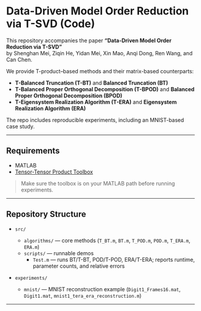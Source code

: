 # Data-Driven Model Order Reduction via T-SVD (Code)

This repository accompanies the paper **“Data-Driven Model Order Reduction via T-SVD”**  
by Shenghan Mei, Ziqin He, Yidan Mei, Xin Mao, Anqi Dong, Ren Wang, and Can Chen.

We provide T-product–based methods and their matrix-based counterparts:

- **T-Balanced Truncation (T-BT)** and **Balanced Truncation (BT)**
- **T-Balanced Proper Orthogonal Decomposition (T-BPOD)** and **Balanced Proper Orthogonal Decomposition (BPOD)**
- **T-Eigensystem Realization Algorithm (T-ERA)** and **Eigensystem Realization Algorithm (ERA)**

The repo includes reproducible experiments, including an MNIST-based case study.

---

## Requirements

- MATLAB
- [Tensor-Tensor Product Toolbox](https://github.com/canyilu/tensor-tensor-product-toolbox)

> Make sure the toolbox is on your MATLAB path before running experiments.

---

## Repository Structure

- `src/`
  - `algorithms/` — core methods (`T_BT.m`, `BT.m`, `T_POD.m`, `POD.m`, `T_ERA.m`, `ERA.m`)
  - `scripts/` — runnable demos
    - `Test.m` — runs BT/T-BT, POD/T-POD, ERA/T-ERA; reports runtime, parameter counts, and relative errors

- `experiments/`
  - `mnist/` — MNIST reconstruction example (`Digit1_Frames16.mat`, `Digit1.mat`, `mnist1_tera_era_reconstruction.m`)


---

